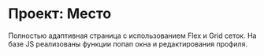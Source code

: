 # Проект: Место

Полностью адаптивная страница с использованием Flex и Grid сеток. На базе JS реализованы функции попап окна и редактирования профиля.

